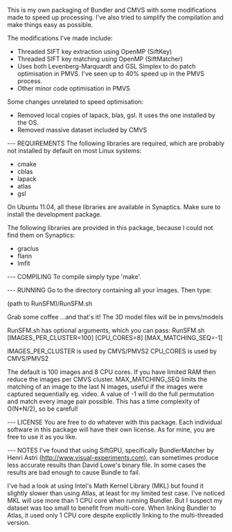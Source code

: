 This is my own packaging of Bundler and CMVS with some modifications made to speed up processing.
I've also tried to simplify the compilation and make things easy as possible.

The modifications I've made include:

- Threaded SIFT key extraction using OpenMP (SiftKey)
- Threaded SIFT key matching using OpenMP (SiftMatcher)
- Uses both Levenberg-Marquardt and GSL Simplex to do patch optimisation in PMVS. I've seen up to 40% speed up in the PMVS process.
- Other minor code optimisation in PMVS

Some changes unrelated to speed optimisation:
- Removed local copies of lapack, blas, gsl. It uses the one installed by the OS.
- Removed massive dataset included by CMVS

--- REQUIREMENTS
The following libraries are required, which are probably not installed by default on most Linux systems:

- cmake
- cblas
- lapack
- atlas
- gsl

On Ubuntu 11.04, all these libraries are available in Synaptics. Make sure to install the development package.
 
The following libraries are provided in this package, because I could not find them on Synaptics:

- graclus
- flann
- lmfit

--- COMPILING
To compile simply type 'make'.


--- RUNNING
Go to the directory containing all your images. Then type:

(path to RunSFM)/RunSFM.sh 

Grab some coffee ...and that's it!
The 3D model files will be in pmvs/models

RunSFM.sh has optional arguments, which you can pass:
RunSFM.sh [IMAGES_PER_CLUSTER=100] [CPU_CORES=8] [MAX_MATCHING_SEQ=-1]

IMAGES_PER_CLUSTER is used by CMVS/PMVS2
CPU_CORES is used by CMVS/PMVS2

The default is 100 images and 8 CPU cores. If you have limited RAM then reduce the images per CMVS cluster. 
MAX_MATCHING_SEQ limits the matching of an image to the last N images, useful if the images were captured sequentially eg. video. A value of -1 will do the full permutation and match every image pair possible. This has a time complexity of O(N*N/2), so be careful!


--- LICENSE
You are free to do whatever with this package. Each individual software in this package will have their own license. As for mine, you are free to use it as you like. 


--- NOTES
I've found that using SiftGPU, specifically BundlerMatcher by Henri Astri (http://www.visual-experiments.com), can sometimes produce less accurate results than David Lowe's binary file. In some cases the results are bad enough to cause Bundle to fail.

I've had a look at using Intel's Math Kernel Library (MKL) but found it slightly slower than using Atlas, at least for my limited test case. I've noticed MKL will use more than 1 CPU core when running Bundler. But I suspect my dataset was too small to benefit from multi-core. When linking Bundler to Atlas, it used only 1 CPU core despite explicitly linking to the multi-threaded version.
